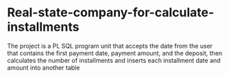 # Real-state-company-for-calculate-installments
The project is a PL SQL program unit that accepts the date from the user that contains the first payment date, payment amount, and the deposit, then calculates the number of installments and inserts each installment date and amount into another table
